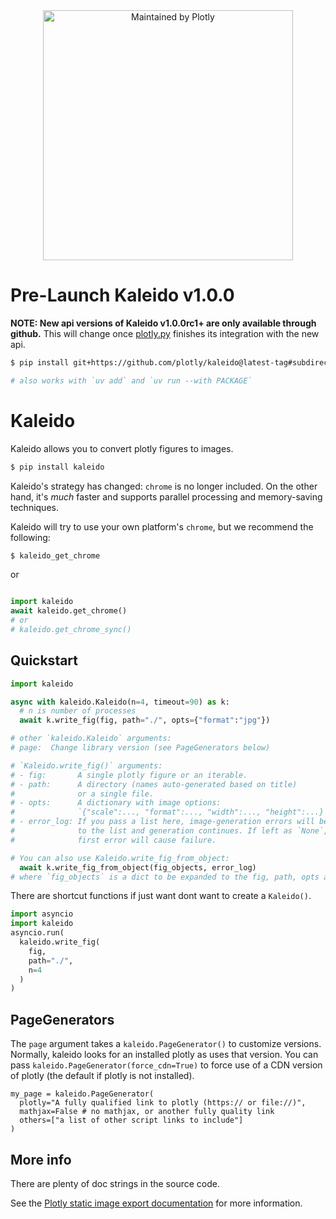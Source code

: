 
<div align="center">
  <a href="https://dash.plotly.com/project-maintenance">
    <img src="https://dash.plotly.com/assets/images/maintained-by-plotly.png"
    width="400px" alt="Maintained by Plotly">
  </a>
</div>

# Pre-Launch Kaleido v1.0.0

**NOTE: New api versions of Kaleido v1.0.0rc1+ are only available through github.**
This will change once [plotly.py](https://www.github.com/plotly/plolty.py)
finishes its integration with the new api.

```bash
$ pip install git+https://github.com/plotly/kaleido@latest-tag#subdirectory=src/py

# also works with `uv add` and `uv run --with PACKAGE`
```

# Kaleido

Kaleido allows you to convert plotly figures to images.

```bash
$ pip install kaleido
```

Kaleido's strategy has changed: `chrome` is no longer included. On the other hand,
it's *much* faster and supports parallel processing and memory-saving techniques.

Kaleido will try to use your own platform's `chrome`, but we recommend the following:

```bash
$ kaleido_get_chrome
```

or

```python

import kaleido
await kaleido.get_chrome()
# or
# kaleido.get_chrome_sync()
```

## Quickstart

```python
import kaleido

async with kaleido.Kaleido(n=4, timeout=90) as k:
  # n is number of processes
  await k.write_fig(fig, path="./", opts={"format":"jpg"})

# other `kaleido.Kaleido` arguments:
# page:  Change library version (see PageGenerators below)

# `Kaleido.write_fig()` arguments:
# - fig:       A single plotly figure or an iterable.
# - path:      A directory (names auto-generated based on title)
#              or a single file.
# - opts:      A dictionary with image options:
#              `{"scale":..., "format":..., "width":..., "height":...}`
# - error_log: If you pass a list here, image-generation errors will be appended
#              to the list and generation continues. If left as `None`, the
#              first error will cause failure.

# You can also use Kaleido.write_fig_from_object:
  await k.write_fig_from_object(fig_objects, error_log)
# where `fig_objects` is a dict to be expanded to the fig, path, opts arguments.
```

There are shortcut functions if just want dont want to create a `Kaleido()`.

```python
import asyncio
import kaleido
asyncio.run(
  kaleido.write_fig(
    fig,
    path="./",
    n=4
  )
)
```

## PageGenerators

The `page` argument takes a `kaleido.PageGenerator()` to customize versions.
Normally, kaleido looks for an installed plotly as uses that version. You can pass
`kaleido.PageGenerator(force_cdn=True)` to force use of a CDN version of plotly (the
default if plotly is not installed).
```
my_page = kaleido.PageGenerator(
  plotly="A fully qualified link to plotly (https:// or file://)",
  mathjax=False # no mathjax, or another fully quality link
  others=["a list of other script links to include"]
)
```

## More info

There are plenty of doc strings in the source code.

See the [Plotly static image export documentation][plotly-export] for more information.

[choreographer]: https://pypi.org/project/choreographer/
[plotly]: https://plotly.com/
[plotly-export]: https://plotly.com/python/static-image-export/
[pypi]: https://pypi.org/
[repo]: https://github.com/plotly/Kaleido
